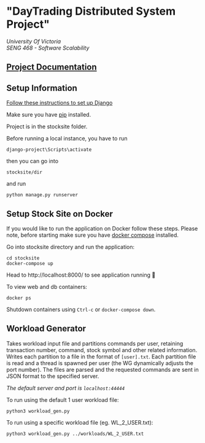 # "DayTrading Distributed System Project" 
<em>University Of Victoria  
SENG 468 - Software Scalability</em> 

## [Project Documentation](https://github.com/DockDockGoose/Project/blob/main/documentation/ProjectDocumentation.md)

## Setup Information
 [Follow these instructions to set up Django](https://docs.djangoproject.com/en/3.1/topics/install/#installing-official-release)
 
Make sure you have [pip](https://pip.pypa.io/en/stable/) installed.

Project is in the stocksite folder. 

Before running a local instance, you have to run 

```
django-project\Scripts\activate
```

then you can go into 
```
stocksite/dir
```
and run 
```
python manage.py runserver
```
##  Setup Stock Site on Docker

If you would like to run the application on Docker follow these steps. Please note, before starting make sure you have [docker compose](https://docs.docker.com/compose/install/) installed. 

Go into stocksite directory and run the application:
```
cd stocksite
docker-compose up
```

Head to http://localhost:8000/ to see application running 🎉

To view web and db containers:
```
docker ps
```

Shutdown containers using `Ctrl-c` or `docker-compose down`.

## Workload Generator
Takes workload input file and partitions commands per user, retaining transaction number, 
command, stock symbol and other related information.
Writes each partition to a file in the format of ```[user].txt```. Each partition file is read and a thread is spawned per user (the WG dynamically adjusts the port number). 
The files are parsed and the requested commands are sent in JSON format to the specified server.

<em>The default server and port is ```localhost:44444```</em>

To run using the default 1 user workload file:
```
python3 workload_gen.py
```
To run using a specific workload file (eg. WL_2_USER.txt):
```
python3 workload_gen.py ../workloads/WL_2_USER.txt
```
